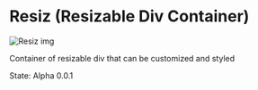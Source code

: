 # Resiz (Resizable Div Container)

![Resiz img](https://i.imgur.com/1Kfy7La.png)

Container of resizable div that can be customized and styled

State: Alpha 0.0.1

